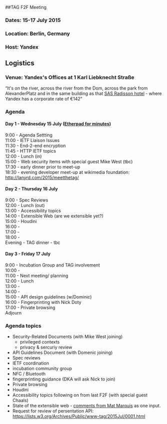 ##TAG F2F Meeting
### Dates: 15-17 July 2015
### Location: Berlin, Germany
### Host: Yandex

## Logistics
### Venue: Yandex's Offices at 1 Karl Liebknecht Straße

“It's on the river, across the river from the Dom, across the park from AlexanderPlatz 
and in the same building as that [SAS Radisson hotel](http://www.radissonblu.com/hotel-berlin) -
where Yandex has a corporate rate of €142”

### Agenda

#### Day 1 - Wednesday 15 July ([Etherpad for minutes](https://etherpad.w3ctag.org/p/berlin-2015-day1))

9:00 - Agenda Settting  
11:00 - IETF Liaison Issues  
11:30 - End-2-end encryption  
11:45 - HTTP IETF topics  
12:00 - Lunch (in)  
15:00 - Web security items with special guest Mike West (tbc)  
17:30 - early dinner prior to meet-up  
18:30 - evening developer meet-up at wikimedia foundation: http://lanyrd.com/2015/meetthetag/

#### Day 2 - Thursday 16 July

9:00 - Spec Reviews  
12:00 - Lunch (out)  
13:00 - Accessibility topics  
14:00 - Extensible Web (are we extensible yet?)  
15:00 - Houdini  
16:00 -   
17:00 -   
18:00 -   
Evening - TAG dinner - tbc

#### Day 3 - Friday 17 July

9:00 - Incubation Group and TAG involvement   
10:00 -   
11:00 - Next meeting/ planning  
12:00 - Lunch    
13:00 -   
14:00 -   
15:00 - API design guidelines (w/Dominic)  
16:00 - Fingerprinting with Nick Doty  
17:00 - Private browsing  
Adjourn

### Agenda topics

- Security-Related Documents (with Mike West joining)
  - privileged contexts
  - privacy & sercuriy review
- API Guidelines Document (with Domenic joining)
- Spec reviews
- IETF coordination
- incubation community group
- NFC / Bluetooth
- fingerprinting guidance (DKA will ask Nick to join)
- Private browsing
- Houdini
- Accessibility topics following on from last F2F (with special guest Chaals)
- State of the extensible web - [comments from Mat Marquis](https://bocoup.com/weblog/extensible-web-manifesto/) as one input.
- Request for review of persentation API: https://lists.w3.org/Archives/Public/www-tag/2015Jul/0001.html
